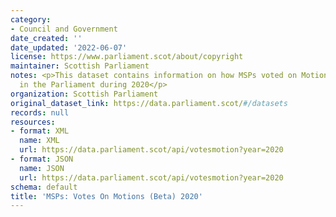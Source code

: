 ```yaml
---
category:
- Council and Government
date_created: ''
date_updated: '2022-06-07'
license: https://www.parliament.scot/about/copyright
maintainer: Scottish Parliament
notes: <p>This dataset contains information on how MSPs voted on Motions and Amendments
  in the Parliament during 2020</p>
organization: Scottish Parliament
original_dataset_link: https://data.parliament.scot/#/datasets
records: null
resources:
- format: XML
  name: XML
  url: https://data.parliament.scot/api/votesmotion?year=2020
- format: JSON
  name: JSON
  url: https://data.parliament.scot/api/votesmotion?year=2020
schema: default
title: 'MSPs: Votes On Motions (Beta) 2020'
---
```

